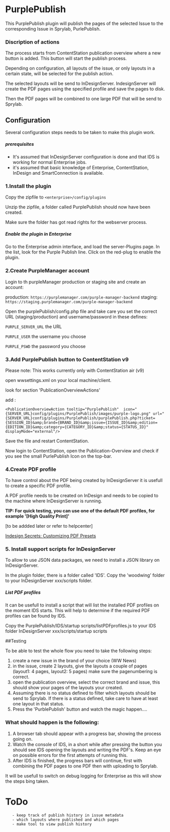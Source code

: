 # PurplePublish

This PurplePublish plugin will publish the pages of the selected Issue to the corresponding Issue in Sprylab, PurlePublish.

### Discription of actions
The process starts from ContentStation publication overview where a new button is added. This button will start the publish process. 

Depending on configuration, all layouts of the issue, or only layouts in a certain state, will be selected for the publish action.

The selected layouts will be send to InDesignServer. IndesignServer will create the PDF pages using the specified profile and save the pages to disk.

Then the PDF pages will be combined to one large PDF that will be send to Sprylab.

## Configuration

Several configuration steps needs to be taken to make this plugin work.

##### prerequisites
- It's assumed that InDesignServer configuration is done and that IDS is working for normal Enterprise jobs.
- it's assumed that basic knowledge of Enterprise, ContentStation, InDesign and SmartConnection is available.

### 1.Install the plugin
Copy the zipfile to ``<enterprise>/config/plugins``

Unzip the zipfile, a folder called PurplePublish should now have been created.

Make sure the folder has got read rights for the webserver process.

##### Enable the plugin in Enterprise
Go to the Enterprise admin interface, and load the server-Plugins page. 
In the list, look for the Purple Publish line.
Click on the red-plug to enable the plugin.

### 2.Create PurpleManager account
Login to th purpleManager production or staging site and create an account:

production: ``https://purplemanager.com/purple-manager-backend``
staging: 
``https://staging.purplemanager.com/purple-manager-backend``


Open the purplePublish/config.php file and take care you set the correct URL (staging/production) and username/password in these defines:

``PURPLE_SERVER_URL`` the URL

``PURPLE_USER`` the username you choose
 
``PURPLE_PSWD`` the password you choose



### 3.Add PurplePublish button to ContentStation v9

Please note: This works currently only with ContentStation air (v9)	

open wwsettings.xml on your local machine/client.

look for section 'PublicationOverviewActions'

add : 

``<PublicationOverviewAction tooltip="PurplePublish"  icon="{SERVER_URL}config/plugins/PurplePublish/images/purple-logo.png" url="{SERVER_URL}config/plugins/PurplePublish/purplePublish.php?ticket={SESSION_ID}&amp;brand={BRAND_ID}&amp;issue={ISSUE_ID}&amp;edition={EDITION_ID}&amp;category={CATEGORY_ID}&amp;status={STATUS_ID}" displayMode="external"/>``

Save the file and restart ContentStation.

Now login to ContentStation, open the Publication-Overview and check if you see the small PurlePublish Icon on the top-bar.



### 4.Create PDF profile

To have control about the PDF being created by InDesignServer it is usefull to create a specific PDF profile.

A PDF profile needs to be created on InDesign and needs to be copied to the machine where InDesignServer is running.

**TIP: For quick testing, you can use one of the default PDF profiles, for example '[High Quality Print]'**

[to be addded later or refer to helpcenter]

[Indesign Secrets: Customizing PDF Presets](https://indesignsecrets.com/customizing-pdf-presets.php)

### 5. Install support scripts for InDesignServer
To allow to use JSON data packages, we need to install a JSON library on  InDesignServer.

In the plugin folder, there is a folder called 'IDS'. 
Copy the 'woodwing' folder to your InDesignServer xxx/scripts folder.

##### List PDF profiles
It can be usefull to install a script that will list the installed PDF profiles on the moment IDS starts. This will help to determine if the required PDF profiles can be found by IDS.

Copy the PurplePublish/IDS/startup scripts/listPDFprofiles.js to your IDS folder InDesignServer xxx/scripts/startup scripts


##Testing

To be able to test the whole flow you need to take the following steps:

1. create a new issue in the brand of your choice (WW News)
2. in the issue, create 2 layouts, give the layouts a couple of pages (layout1: 4 pages, layout2: 5 pages) make sure the pagenumbering is correct.
3. open the publication overview, select the correct brand and issue, this should show your pages of the layouts your created.
4. Assuming there is no status defined to filter which layouts should be send to Sprylab. If there is a status defined, take care to have at least one layout in that status.
5. Press the 'PurblePublish' button and watch the magic happen....


### What should happen is the following:
1. A browser tab should appear with a progress bar, showing the process going on.
2.  Watch the console of IDS, in a short while after pressing the button you should see IDS opening the layouts and writing the PDF's. Keep an eye on possible errors for the first attempts of running this.
3. After IDS is finished, the progress bars will continue, first with combining the PDF pages to one PDF then with uploading to Sprylab.

It will be usefull to switch on debug logging for Enterprise as this will show the steps bing taken.






       
       
       
# ToDo
       
       - keep track of publish history in issue metadata
       - which layouts where published and which pages
       - make tool to view publish history